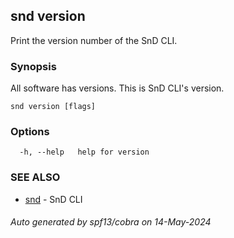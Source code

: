 ## snd version

Print the version number of the SnD CLI.

### Synopsis

All software has versions. This is SnD CLI's version.

```
snd version [flags]
```

### Options

```
  -h, --help   help for version
```

### SEE ALSO

* [snd](snd.md)	 - SnD CLI

###### Auto generated by spf13/cobra on 14-May-2024
